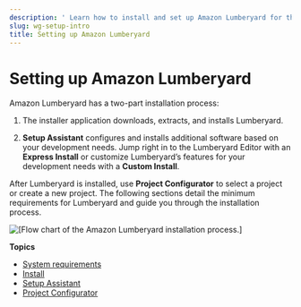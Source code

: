 ```yaml
---
description: ' Learn how to install and set up Amazon Lumberyard for the first time. '
slug: wg-setup-intro
title: Setting up Amazon Lumberyard
---
```

# Setting up Amazon Lumberyard<a name="wg-setup-intro"></a>

Amazon Lumberyard has a two\-part installation process:

1.  The installer application downloads, extracts, and installs Lumberyard\. 

1.  **Setup Assistant** configures and installs additional software based on your development needs\. Jump right in to the Lumberyard Editor with an **Express Install** or customize Lumberyard’s features for your development needs with a **Custom Install**\. 

After Lumberyard is installed, use **Project Configurator** to select a project or create a new project\. The following sections detail the minimum requirements for Lumberyard and guide you through the installation process\.

![\[Flow chart of the Amazon Lumberyard installation process.\]](/images/welcomeguide/wg-lumberyard-install-flow-chart.png)

**Topics**
+ [System requirements](wg-requirements.md)
+ [Install](wg-install.md)
+ [Setup Assistant](wg-setup-assistant.md)
+ [Project Configurator](wg-project-configurator.md)